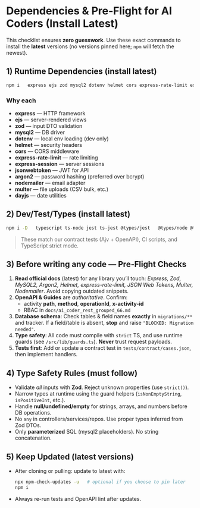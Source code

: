 # Dependencies & Pre‑Flight for AI Coders (Install Latest)

This checklist ensures **zero guesswork**. Use these exact commands to install the **latest** versions (no versions pinned here; `npm` will fetch the newest).

## 1) Runtime Dependencies (install latest)
```bash
npm i   express ejs zod mysql2 dotenv helmet cors express-rate-limit express-session   jsonwebtoken argon2 nodemailer multer dayjs
```

### Why each
- **express** — HTTP framework
- **ejs** — server-rendered views
- **zod** — input DTO validation
- **mysql2** — DB driver
- **dotenv** — local env loading (dev only)
- **helmet** — security headers
- **cors** — CORS middleware
- **express-rate-limit** — rate limiting
- **express-session** — server sessions
- **jsonwebtoken** — JWT for API
- **argon2** — password hashing (preferred over bcrypt)
- **nodemailer** — email adapter
- **multer** — file uploads (CSV bulk, etc.)
- **dayjs** — date utilities

## 2) Dev/Test/Types (install latest)
```bash
npm i -D   typescript ts-node jest ts-jest @types/jest   @types/node @types/express @types/jsonwebtoken @types/cors @types/express-session @types/multer @types/ejs   ajv ajv-formats js-yaml xlsx
```

> These match our contract tests (Ajv + OpenAPI), CI scripts, and TypeScript strict mode.

## 3) Before writing any code — **Pre‑Flight Checks**
1. **Read official docs** (latest) for any library you’ll touch: *Express, Zod, MySQL2, Argon2, Helmet, express-rate-limit, JSON Web Tokens, Multer, Nodemailer*. Avoid copying outdated snippets.
2. **OpenAPI & Guides** are *authoritative*. Confirm:
   - activity **path**, **method**, **operationId**, **x-activity-id**
   - RBAC in `docs/ai_coder_rest_grouped_66.md`
3. **Database schema**: Check tables & field names **exactly** in `migrations/**` and tracker. If a field/table is absent, **stop** and raise `"BLOCKED: Migration needed"`.
4. **Type safety**: All code must compile with `strict` TS, and use runtime guards (see `/src/lib/guards.ts`). **Never** trust request payloads.
5. **Tests first**: Add or update a contract test in `tests/contract/cases.json`, then implement handlers.

## 4) Type Safety Rules (must follow)
- Validate *all* inputs with **Zod**. Reject unknown properties (use `strict()`).
- Narrow types at runtime using the guard helpers (`isNonEmptyString`, `isPositiveInt`, etc.).
- Handle **null/undefined/empty** for strings, arrays, and numbers before DB operations.
- No `any` in controllers/services/repos. Use proper types inferred from Zod DTOs.
- Only **parameterized** SQL (mysql2 placeholders). No string concatenation.

## 5) Keep Updated (latest versions)
- After cloning or pulling: update to latest with:
  ```bash
  npx npm-check-updates -u   # optional if you choose to pin later
  npm i
  ```
- Always re-run tests and OpenAPI lint after updates.
